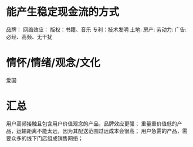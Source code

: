 # 能产生稳定现金流的方式
品牌：
网络效应：
版权：书籍、音乐
专利：技术发明
土地: 
房产:
劳动力:
广告: 必经、高频、无干扰

# 情怀/情绪/观念/文化
爱国



# 汇总
用户高频接触且包含用户价值观念的产品，品牌效应更强；
重量重价值低的产品，运输距离不能太远，因为其配送范围过远成本会很高；
用户急需的产品，需要众多的线下门店组成销售网络；
